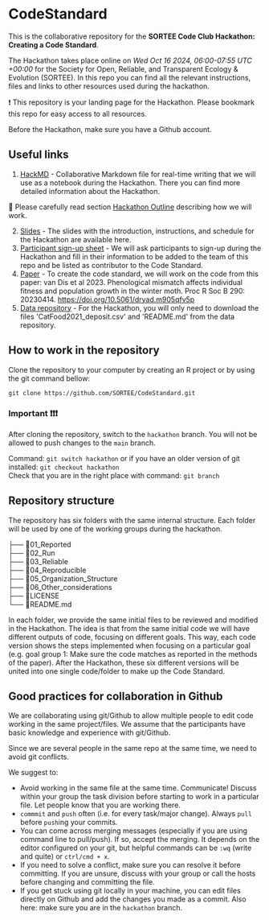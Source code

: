 # CodeStandard

This is the collaborative repository for the **SORTEE Code Club Hackathon: Creating a Code Standard**.

The Hackathon takes place online on _Wed Oct 16 2024, 06:00-07:55 UTC +00:00_ for the Society for Open, Reliable, and Transparent Ecology & Evolution (SORTEE). In this repo you can find all the relevant instructions, files and links to other resources used during the hackathon. 

❗ This repository is your landing page for the Hackathon. Please bookmark this repo for easy access to all resources.

Before the Hackathon, make sure you have a Github account. 

## Useful links

1. [HackMD](https://hackmd.io/kxNotAiRQdaIq62pkQ2K_A) - Collaborative Markdown file for real-time writing that we will use as a notebook during the Hackathon. There you can find more detailed information about the Hackathon.

:page_facing_up: Please carefully read section [Hackathon Outline](https://hackmd.io/kxNotAiRQdaIq62pkQ2K_A#Hackathon-outline) describing how we will work. 

2. [Slides](https://docs.google.com/presentation/d/1fSY_UCjT8Wz---Ultba62r_sItDC2qKkmnwcY78LEuY/edit?usp=sharing) - The slides with the introduction, instructions, and schedule for the Hackathon are available here. 
3. [Participant sign-up sheet](https://docs.google.com/spreadsheets/d/1U3LnAbkklFMbEmkUIWbzjq7RAtb_xPedyc2VvixNRDE/edit?usp=sharing) - We will ask participants to sign-up during the Hackathon and fill in their information to be added to the team of this repo and be listed as contributor to the Code Standard. 
4. [Paper](https://royalsocietypublishing.org/doi/10.1098/rspb.2023.0414) - To create the code standard, we will work on the code from this paper: van Dis et al 2023. Phenological mismatch affects individual fitness and population growth in the winter moth. Proc R Soc B 290: 20230414. https://doi.org/10.5061/dryad.m905qfv5p
5. [Data repository](https://datadryad.org/stash/dataset/doi:10.5061/dryad.m905qfv5p) - For the Hackathon, you will only need to download the files 'CatFood2021_deposit.csv' and 'README.md' from the data repository.

## How to work in the repository

Clone the repository to your computer by creating an R project or by using the git command bellow: 

`git clone https://github.com/SORTEE/CodeStandard.git` 

### Important :exclamation::exclamation::exclamation: 

After cloning the repository, switch to the `hackathon` branch. You will not be allowed to push changes to the `main` branch.     

Command: `git switch hackathon` or if you have an older version of git installed: `git checkout hackathon`    
Check that you are in the right place with command: `git branch`  

## Repository structure

The repository has six folders with the same internal structure. Each folder will be used by one of the working groups during the hackathon. 

├── :open_file_folder:01_Reported  
├── :open_file_folder:02_Run  
├── :open_file_folder:03_Reliable  
├── :open_file_folder:04_Reproducible  
├── :open_file_folder:05_Organization_Structure  
├── :open_file_folder:06_Other_considerations   
├── :page_facing_up:LICENSE  
└── :page_facing_up:README.md  

In each folder, we provide the same initial files to be reviewed and modified in the Hackathon. The idea is that from the same initial code we will have different outputs of code, focusing on different goals. This way, each code version shows the steps implemented when focusing on a particular goal (e.g. goal group 1: Make sure the code matches as reported in the methods of the paper). After the Hackathon, these six different versions will be united into one single code/folder to make up the Code Standard. 

## Good practices for collaboration in Github

We are collaborating using git/Github to allow multiple people to edit code working in the same project/files. We assume that the participants have basic knowledge and experience with git/Github. 

Since we are several people in the same repo at the same time, we need to avoid git conflicts. 

We suggest to: 

- Avoid working in the same file at the same time. Communicate! Discuss within your group the task division before starting to work in a particular file. Let people know that you are working there. 
- ```commmit``` and ```push``` often (i.e. for every task/major change). Always ```pull``` before ```push```ing your commits. 
- You can come across merging messages (especially if you are using command line to pull/push). If so, accept the merging. It depends on the editor configured on your git, but helpful commands can be `:wq` (write and quite) or `ctrl/cmd + x`.
- If you need to solve a conflict, make sure you can resolve it before committing. If you are unsure, discuss with your group or call the hosts before changing and committing the file. 
- If you get stuck using git locally in your machine, you can edit files directly on Github and add the changes you made as a commit. Also here: make sure you are in the `hackathon` branch.

